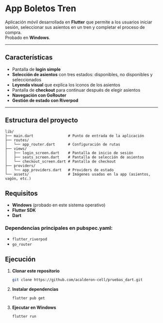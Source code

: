 # App Boletos Tren

Aplicación móvil desarrollada en **Flutter** que permite a los usuarios iniciar sesión, seleccionar sus asientos en un tren y completar el proceso de compra.  
Probado en **Windows**.

---

## Características

- Pantalla de **login simple**  
- **Selección de asientos** con tres estados: disponibles, no disponibles y seleccionados  
- **Leyenda visual** que explica los iconos de los asientos  
- Pantalla de **checkout** para continuar después de elegir asientos  
- **Navegación con GoRouter**  
- **Gestión de estado con Riverpod**  

---

## Estructura del proyecto

```plaintext
lib/
├── main.dart                # Punto de entrada de la aplicación
├── routes/
│   └── app_router.dart      # Configuración de rutas
├── views/
│   ├── login_screen.dart    # Pantalla de inicio de sesión
│   ├── seats_screen.dart    # Pantalla de selección de asientos
│   └── checkout_screen.dart # Pantalla de checkout
├── providers/
│   └── app_providers.dart   # Providers de estado
└── assets/                  # Imágenes usadas en la app (asientos, vagón, etc.)
```

## Requisitos

- **Windows** (probado en este sistema operativo)
- **Flutter SDK**
- **Dart**

### Dependencias principales en pubspec.yaml:
- `flutter_riverpod`
- `go_router`

## Ejecución

1. **Clonar este repositorio**
   ```bash
   git clone https://github.com/acalderon-cell/pruebas_dart.git
   ```

2. **Instalar dependencias**
   ```bash
   flutter pub get
   ```

3. **Ejecutar en Windows**
   ```bash
   flutter run
   ```
